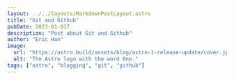 ```yaml
---
layout: ../../layouts/MarkdownPostLayout.astro
title: "Git and Github"
pubDate: 2023-01-017
description: "Post about Git and Github"
author: "Eric Han"
image:
  url: "https://astro.build/assets/blog/astro-1-release-update/cover.jpeg"
  alt: "The Astro logo with the word One."
tags: ["astro", "blogging", "git", "github"]
---
```


